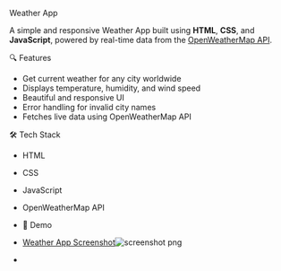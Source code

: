 Weather App

A simple and responsive Weather App built using **HTML**, **CSS**, and **JavaScript**, powered by real-time data from the [OpenWeatherMap API](https://openweathermap.org/api).

🔍 Features

- Get current weather for any city worldwide
- Displays temperature, humidity, and wind speed
- Beautiful and responsive UI
- Error handling for invalid city names
- Fetches live data using OpenWeatherMap API

🛠️ Tech Stack

- HTML
- CSS
- JavaScript 
- OpenWeatherMap API

- 📸 Demo
- [Weather App Screenshot](screenshot.png)![screenshot png](https://github.com/user-attachments/assets/429e690f-2d0d-465b-9d92-939c20f2470a)
- 



